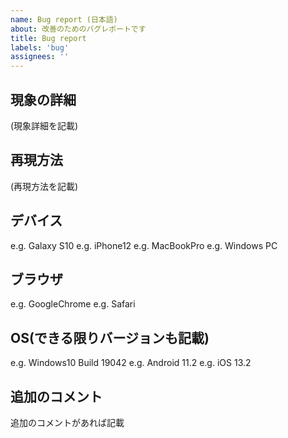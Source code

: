 ```yaml
---
name: Bug report (日本語)
about: 改善のためのバグレポートです
title: Bug report
labels: 'bug'
assignees: ''
---
```


## 現象の詳細

(現象詳細を記載)

## 再現方法

(再現方法を記載)

## デバイス

e.g. Galaxy S10
e.g. iPhone12
e.g. MacBookPro
e.g. Windows PC

## ブラウザ

e.g. GoogleChrome
e.g. Safari

## OS(できる限りバージョンも記載)

e.g. Windows10 Build 19042
e.g. Android 11.2
e.g. iOS 13.2

## 追加のコメント

追加のコメントがあれば記載
